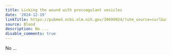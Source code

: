 ```yaml
---
title: Licking the wound with procoagulant vesicles
date: '2024-12-19'
linkTitle: https://pubmed.ncbi.nlm.nih.gov/39699924/?utm_source=curl&utm_medium=rss&utm_campaign=journals&utm_content=7603509&fc=None&ff=20241219170838&v=2.18.0.post9+e462414
source: Blood
description: No ...
disable_comments: true
---
```

No ...